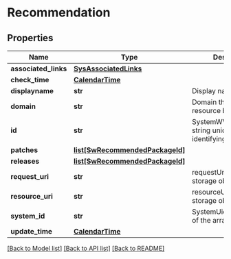 # Recommendation

## Properties
Name | Type | Description | Notes
------------ | ------------- | ------------- | -------------
**associated_links** | [**SysAssociatedLinks**](SysAssociatedLinks.md) |  | [optional] 
**check_time** | [**CalendarTime**](CalendarTime.md) |  | [optional] 
**displayname** | **str** | Display name | [optional] 
**domain** | **str** | Domain that the resource belongs to | [optional] 
**id** | **str** | SystemWWN/UUID string uniquely identifying the object. | [optional] 
**patches** | [**list[SwRecommendedPackageId]**](SwRecommendedPackageId.md) |  | [optional] 
**releases** | [**list[SwRecommendedPackageId]**](SwRecommendedPackageId.md) |  | [optional] 
**request_uri** | **str** | requestUri for detailed storage object | [optional] 
**resource_uri** | **str** | resourceUri for detailed storage object | [optional] 
**system_id** | **str** | SystemUid/serialNumber of the array. | [optional] 
**update_time** | [**CalendarTime**](CalendarTime.md) |  | [optional] 

[[Back to Model list]](../README.md#documentation-for-models) [[Back to API list]](../README.md#documentation-for-api-endpoints) [[Back to README]](../README.md)



